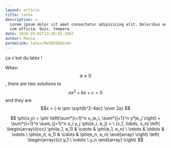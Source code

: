 ```yaml
---
layout: article
title: latex
description: >-
  Lorem ipsum dolor sit amet consectetur adipisicing elit. Doloribus eum odio
  cum officia. Quis, tempora.
date: 2020-03-02T13:28:01.206Z
auteur: Mania
permalink: latex/MeSDVSDdvsdc
---
```

ça c'est du latex !

When $$a \ne 0$$, there are two solutions to $$ax^2 + bx + c = 0$$ and they are $$x = {-b \pm \sqrt{b^2-4ac} \over 2a}.$$

$$   \phi(x,y) = \phi \left(\sum*{i=1}^n x_ie_i, \sum*{j=1}^n y*je_j \right)   = \sum*{i=1}^n \sum_{j=1}^n x_i y_j \phi(e_i, e_j) = \     (x_1, \ldots, x_n) \left( \begin{array}{ccc}
      \phi(e_1, e_1) & \cdots & \phi(e_1, e_n) \       \vdots & \ddots & \vdots \       \phi(e_n, e_1) & \cdots & \phi(e_n, e_n)
    \end{array} \right)
  \left( \begin{array}{c}
      y_1 \       \vdots \       y_n
    \end{array} \right)
$$